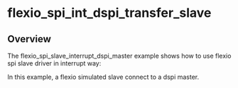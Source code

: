 # flexio_spi_int_dspi_transfer_slave

## Overview
The flexio_spi_slave_interrupt_dspi_master example shows how to use flexio spi slave driver in interrupt way:

In this example, a flexio simulated slave connect to a dspi master.
